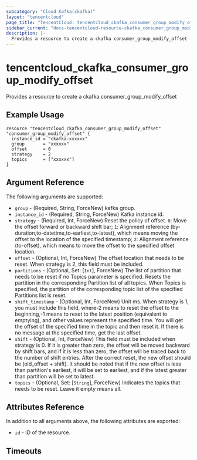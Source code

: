 ```yaml
---
subcategory: "Cloud Kafka(ckafka)"
layout: "tencentcloud"
page_title: "TencentCloud: tencentcloud_ckafka_consumer_group_modify_offset"
sidebar_current: "docs-tencentcloud-resource-ckafka_consumer_group_modify_offset"
description: |-
  Provides a resource to create a ckafka consumer_group_modify_offset
---
```


# tencentcloud_ckafka_consumer_group_modify_offset

Provides a resource to create a ckafka consumer_group_modify_offset

## Example Usage

```hcl
resource "tencentcloud_ckafka_consumer_group_modify_offset" "consumer_group_modify_offset" {
  instance_id = "ckafka-xxxxxx"
  group       = "xxxxxx"
  offset      = 0
  strategy    = 2
  topics      = ["xxxxxx"]
}
```

## Argument Reference

The following arguments are supported:

* `group` - (Required, String, ForceNew) kafka group.
* `instance_id` - (Required, String, ForceNew) Kafka instance id.
* `strategy` - (Required, Int, ForceNew) Reset the policy of offset.
`0`: Move the offset forward or backward shift bar;
`1`: Alignment reference (by-duration,to-datetime,to-earliest,to-latest), which means moving the offset to the location of the specified timestamp;
`2`: Alignment reference (to-offset), which means to move the offset to the specified offset location.
* `offset` - (Optional, Int, ForceNew) The offset location that needs to be reset. When strategy is 2, this field must be included.
* `partitions` - (Optional, Set: [`Int`], ForceNew) The list of partition that needs to be reset if no Topics parameter is specified. Resets the partition in the corresponding Partition list of all topics. When Topics is specified, the partition of the corresponding topic list of the specified Partitions list is reset.
* `shift_timestamp` - (Optional, Int, ForceNew) Unit ms. When strategy is 1, you must include this field, where-2 means to reset the offset to the beginning,-1 means to reset to the latest position (equivalent to emptying), and other values represent the specified time. You will get the offset of the specified time in the topic and then reset it. If there is no message at the specified time, get the last offset.
* `shift` - (Optional, Int, ForceNew) This field must be included when strategy is 0. If it is greater than zero, the offset will be moved backward by shift bars, and if it is less than zero, the offset will be traced back to the number of shift entries. After the correct reset, the new offset should be (old_offset + shift). It should be noted that if the new offset is less than partition's earliest, it will be set to earliest, and if the latest greater than partition will be set to latest.
* `topics` - (Optional, Set: [`String`], ForceNew) Indicates the topics that needs to be reset. Leave it empty means all.

## Attributes Reference

In addition to all arguments above, the following attributes are exported:

* `id` - ID of the resource.



## Timeouts

<no value>


